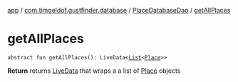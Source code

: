 [app](../../index.md) / [com.timgeldof.gustfinder.database](../index.md) / [PlaceDatabaseDao](index.md) / [getAllPlaces](./get-all-places.md)

# getAllPlaces

`abstract fun getAllPlaces(): LiveData<`[`List`](https://kotlinlang.org/api/latest/jvm/stdlib/kotlin.collections/-list/index.html)`<`[`Place`](../-place/index.md)`>>`

**Return**
returns [LiveData](#) that wraps a a list of [Place](../-place/index.md) objects

